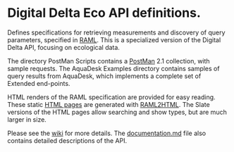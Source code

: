# Digital Delta Eco API definitions.
Defines specifications for retrieving measurements and discovery of query parameters, specified in [RAML](https://raml.org).
This is a specialized version of the Digital Delta API, focusing on ecological data.

The directory PostMan Scripts contains a [PostMan](https://getpostman.com) 2.1 collection, with sample requests.
The AquaDesk Examples directory contains samples of query results from AquaDesk, which implements a complete set of Extended end-points.

HTML renders of the RAML specification are provided for easy reading.
These static [HTML pages](https://github.com/DigitaleDeltaOrg/dd-eco-api-specs/tree/master/Html) are generated with [RAML2HTML](https://github.com/raml2html). The Slate versions of the HTML pages allow searching and show types, but are much larger in size.

Please see the [wiki](https://github.com/DigitaleDeltaOrg/dd-eco-api-specs/wiki) for more details.
The [documentation.md](https://github.com/DigitaleDeltaOrg/dd-eco-api-specs/blob/master/Documentation.md) file also contains detailed descriptions of the API.
